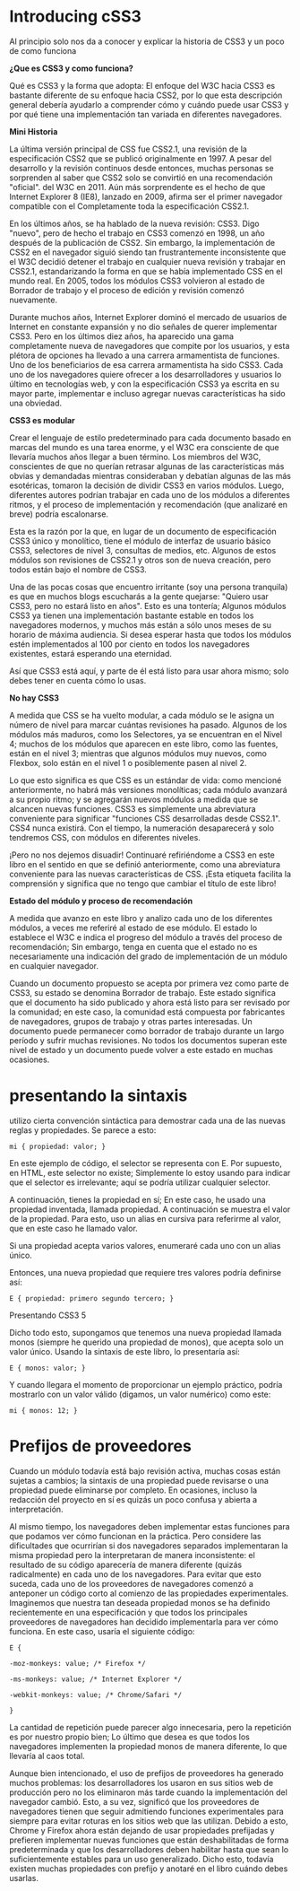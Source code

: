 # Introducing cSS3
Al principio solo nos da a conocer y explicar la historia de CSS3 y un poco de como funciona

**¿Que es CSS3 y como funciona?**

Qué es CSS3 y la forma que adopta: El enfoque del W3C hacia CSS3 es bastante diferente de su enfoque hacia CSS2, por lo que esta descripción general debería ayudarlo a comprender cómo y cuándo puede usar CSS3 y por qué tiene una implementación tan variada en diferentes navegadores.

**Mini Historia**

La última versión principal de CSS fue CSS2.1, una revisión de la especificación CSS2 que se publicó originalmente en 1997. A pesar del desarrollo y la revisión continuos desde entonces, muchas personas se sorprenden al saber que CSS2 solo se convirtió en una recomendación "oficial". del W3C en 2011. Aún más sorprendente es el hecho de que Internet Explorer 8 (IE8), lanzado en 2009, afirma ser el primer navegador compatible con el Completamente toda la especificación CSS2.1.

En los últimos años, se ha hablado de la nueva revisión: CSS3. Digo "nuevo", pero de hecho el trabajo en CSS3 comenzó en 1998, un año después de la publicación de CSS2. Sin embargo, la implementación de CSS2 en el navegador siguió siendo tan frustrantemente inconsistente que el W3C decidió detener el trabajo en cualquier nueva revisión y trabajar en CSS2.1, estandarizando la forma en que se había implementado CSS en el mundo real. En 2005, todos los módulos CSS3 volvieron al estado de Borrador de trabajo y el proceso de edición y revisión comenzó nuevamente.

Durante muchos años, Internet Explorer dominó el mercado de usuarios de Internet en constante expansión y no dio señales de querer implementar CSS3. Pero en los últimos diez años, ha aparecido una gama completamente nueva de navegadores que compite por los usuarios, y esta plétora de opciones ha llevado a una carrera armamentista de funciones. Uno de los beneficiarios de esa carrera armamentista ha sido CSS3. Cada uno de los navegadores quiere ofrecer a los desarrolladores y usuarios lo último en tecnologías web, y con la especificación CSS3 ya escrita en su mayor parte, implementar e incluso agregar nuevas características ha sido una obviedad.

**CSS3 es modular**

Crear el lenguaje de estilo predeterminado para cada documento basado en marcas del mundo es una tarea enorme, y el W3C era consciente de que llevaría muchos años llegar a buen término. Los miembros del W3C, conscientes de que no querían retrasar algunas de las características más obvias y demandadas mientras consideraban y debatían algunas de las más esotéricas, tomaron la decisión de dividir CSS3 en varios módulos. Luego, diferentes autores podrían trabajar en cada uno de los módulos a diferentes ritmos, y el proceso de implementación y recomendación (que analizaré en breve) podría escalonarse. 

Esta es la razón por la que, en lugar de un documento de especificación CSS3 único y monolítico, tiene el módulo de interfaz de usuario básico CSS3, selectores de nivel 3, consultas de medios, etc. Algunos de estos módulos son revisiones de CSS2.1 y otros son de nueva creación, pero todos están bajo el nombre de CSS3.

Una de las pocas cosas que encuentro irritante (soy una persona tranquila) es que en muchos blogs escucharás a la gente quejarse: "Quiero usar CSS3, pero no estará listo en años". Esto es una tontería; Algunos módulos CSS3 ya tienen una implementación bastante estable en todos los navegadores modernos, y muchos más están a sólo unos meses de su horario de máxima audiencia. Si desea esperar hasta que todos los módulos estén implementados al 100 por ciento en todos los navegadores existentes, estará esperando una eternidad.

Así que CSS3 está aquí, y parte de él está listo para usar ahora mismo; solo debes tener en cuenta cómo lo usas.

**No hay CSS3**

A medida que CSS se ha vuelto modular, a cada módulo se le asigna un número de nivel para marcar cuántas revisiones ha pasado. Algunos de los módulos más maduros, como los Selectores, ya se encuentran en el Nivel 4; muchos de los módulos que aparecen en este libro, como las fuentes, están en el nivel 3; mientras que algunos módulos muy nuevos, como Flexbox, solo están en el nivel 1 o posiblemente pasen al nivel 2.

Lo que esto significa es que CSS es un estándar de vida: como mencioné anteriormente, no habrá más versiones monolíticas; cada módulo avanzará a su propio ritmo; y se agregarán nuevos módulos a medida que se alcancen nuevas funciones. CSS3 es simplemente una abreviatura conveniente para significar "funciones CSS desarrolladas desde CSS2.1". CSS4 nunca existirá. Con el tiempo, la numeración desaparecerá y solo tendremos CSS, con módulos en diferentes niveles.

¡Pero no nos dejemos disuadir! Continuaré refiriéndome a CSS3 en este libro en el sentido en que se definió anteriormente, como una abreviatura conveniente para las nuevas características de CSS. ¡Esta etiqueta facilita la comprensión y significa que no tengo que cambiar el título de este libro!

**Estado del módulo y proceso de recomendación**

A medida que avanzo en este libro y analizo cada uno de los diferentes módulos, a veces me referiré al estado de ese módulo. El estado lo establece el W3C e indica el progreso del módulo a través del proceso de recomendación; Sin embargo, tenga en cuenta que el estado no es necesariamente una indicación del grado de implementación de un módulo en cualquier navegador.

Cuando un documento propuesto se acepta por primera vez como parte de CSS3, su estado se denomina Borrador de trabajo. Este estado significa que el documento ha sido publicado y ahora está listo para ser revisado por la comunidad; en este caso, la comunidad está compuesta por fabricantes de navegadores, grupos de trabajo y otras partes interesadas. Un documento puede permanecer como borrador de trabajo durante un largo período y sufrir muchas revisiones. No todos los documentos superan este nivel de estado y un documento puede volver a este estado en muchas ocasiones.

# presentando la sintaxis

utilizo cierta convención sintáctica para demostrar cada una de las nuevas reglas y propiedades. Se parece a esto:
````
mi { propiedad: valor; }
````
En este ejemplo de código, el selector se representa con E. Por supuesto, en HTML, este selector no existe; Simplemente lo estoy usando para indicar que el selector es irrelevante; aquí se podría utilizar cualquier selector.

A continuación, tienes la propiedad en sí; En este caso, he usado una propiedad inventada, llamada propiedad. A continuación se muestra el valor de la propiedad. Para esto, uso un alias en cursiva para referirme al valor, que en este caso he llamado valor.

Si una propiedad acepta varios valores, enumeraré cada uno con un alias único.

Entonces, una nueva propiedad que requiere tres valores podría definirse así:
````
E { propiedad: primero segundo tercero; }
````

Presentando CSS3 5

Dicho todo esto, supongamos que tenemos una nueva propiedad llamada monos (siempre he querido una propiedad de monos), que acepta solo un valor único. Usando la sintaxis de este libro, lo presentaría así:
````
E { monos: valor; }
````
Y cuando llegara el momento de proporcionar un ejemplo práctico, podría mostrarlo con un valor válido (digamos, un valor numérico) como este:
````
mi { monos: 12; }
````

# Prefijos de proveedores


Cuando un módulo todavía está bajo revisión activa, muchas cosas están sujetas a cambios; la sintaxis de una propiedad puede revisarse o una propiedad puede eliminarse por completo. En ocasiones, incluso la redacción del proyecto en sí es quizás un poco confusa y abierta a interpretación.

Al mismo tiempo, los navegadores deben implementar estas funciones para que podamos ver cómo funcionan en la práctica. Pero considere las dificultades que ocurrirían si dos navegadores separados implementaran la misma propiedad pero la interpretaran de manera inconsistente: el resultado de su código aparecería de manera diferente (quizás radicalmente) en cada uno de los navegadores. Para evitar que esto suceda, cada uno de los proveedores de navegadores comenzó a anteponer un código corto al comienzo de las propiedades experimentales. Imaginemos que nuestra tan deseada propiedad monos se ha definido recientemente en una especificación y que todos los principales proveedores de navegadores han decidido implementarla para ver cómo funciona. En este caso, usaría el siguiente código:
````
E {

-moz-monkeys: value; /* Firefox */

-ms-monkeys: value; /* Internet Explorer */

-webkit-monkeys: value; /* Chrome/Safari */

}
````

La cantidad de repetición puede parecer algo innecesaria, pero la repetición es por nuestro propio bien; Lo último que desea es que todos los navegadores implementen la propiedad monos de manera diferente, lo que llevaría al caos total.

Aunque bien intencionado, el uso de prefijos de proveedores ha generado muchos problemas: los desarrolladores los usaron en sus sitios web de producción pero no los eliminaron más tarde cuando la implementación del navegador cambió. Esto, a su vez, significó que los proveedores de navegadores tienen que seguir admitiendo funciones experimentales para siempre para evitar roturas en los sitios web que las utilizan. Debido a esto, Chrome y Firefox ahora están dejando de usar propiedades prefijadas y prefieren implementar nuevas funciones que están deshabilitadas de forma predeterminada y que los desarrolladores deben habilitar hasta que sean lo suficientemente estables para un uso generalizado. Dicho esto, todavía existen muchas propiedades con prefijo y anotaré en el libro cuándo debes usarlas.
